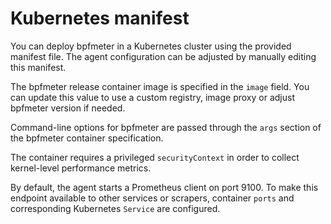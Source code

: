 # Kubernetes manifest

You can deploy bpfmeter in a Kubernetes cluster using the provided manifest file. The agent configuration can be adjusted by manually editing this manifest.

The bpfmeter release container image is specified in the `image` field. You can update this value to use a custom registry, image proxy or adjust bpfmeter version if needed.

Command-line options for bpfmeter are passed through the `args` section of the bpfmeter container specification.

The container requires a privileged `securityContext` in order to collect kernel-level performance metrics.

By default, the agent starts a Prometheus client on port 9100. To make this endpoint available to other services or scrapers, container `ports` and corresponding Kubernetes `Service` are configured.
